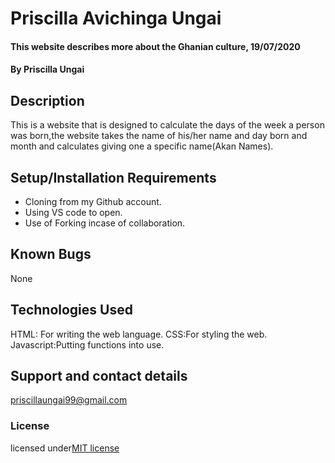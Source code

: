 # Priscilla  Avichinga Ungai
#### This website describes more about the Ghanian culture, 19/07/2020
#### By **Priscilla Ungai**
## Description
 This is a website that is designed to calculate the days of the week a person was born,the website takes the name of his/her name and day born and month and calculates giving one a specific name(Akan Names). 
## Setup/Installation Requirements
* Cloning from my Github account. 
* Using VS code to open.
* Use of Forking incase of collaboration.
## Known Bugs
 None
## Technologies Used
HTML: For writing the web language.
CSS:For styling the web.
Javascript:Putting functions into use.
## Support and contact details
priscillaungai99@gmail.com
### License
licensed under[MIT license](LICENSE)
  